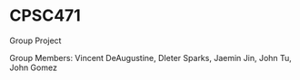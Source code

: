 # CPSC471
Group Project

Group Members: Vincent DeAugustine, DIeter Sparks, Jaemin Jin, John Tu, John Gomez 
